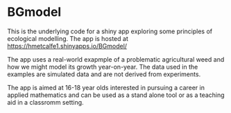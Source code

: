 # BGmodel

This is the underlying code for a shiny app exploring some principles of ecological modelling.
The app is hosted at https://hmetcalfe1.shinyapps.io/BGmodel/

The app uses a real-world exapmple of a problematic agricultural weed and how we might model its growth year-on-year. 
The data used in the examples are simulated data and are not derived from experiments.

The app is aimed at 16-18 year olds interested in pursuing a career in applied mathematics and can be used as a stand alone tool or as a teaching aid in a classromm setting.
